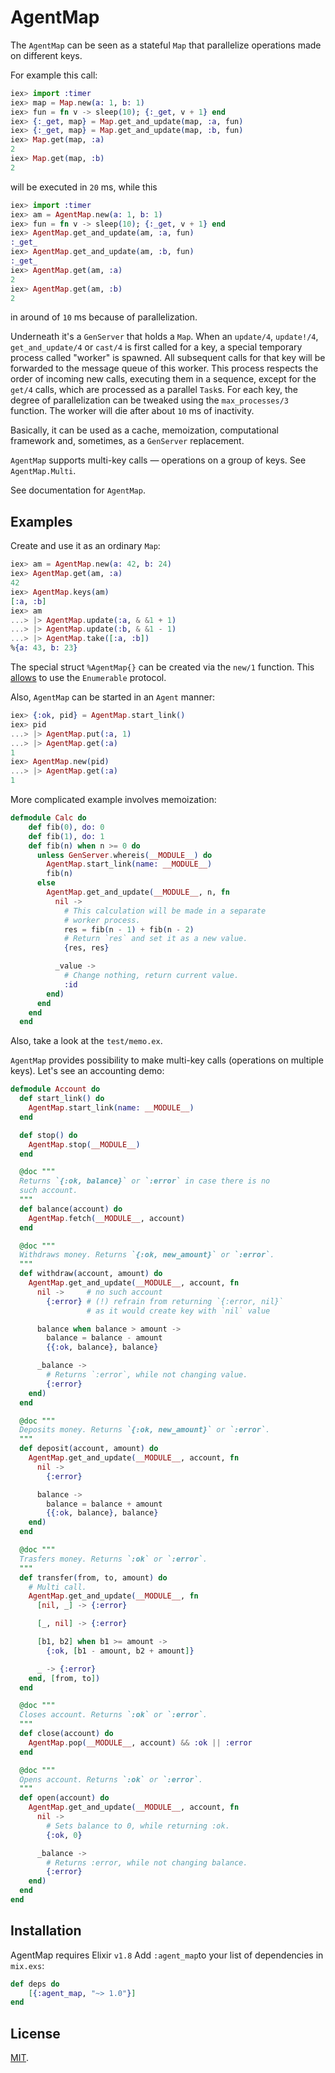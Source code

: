 # AgentMap

The `AgentMap` can be seen as a stateful `Map` that parallelize operations
made on different keys. 

For example this call:

```elixir
iex> import :timer
iex> map = Map.new(a: 1, b: 1)
iex> fun = fn v -> sleep(10); {:_get, v + 1} end
iex> {:_get, map} = Map.get_and_update(map, :a, fun)
iex> {:_get, map} = Map.get_and_update(map, :b, fun)
iex> Map.get(map, :a)
2
iex> Map.get(map, :b)
2
```

will be executed in `20` ms, while this

```elixir
iex> import :timer
iex> am = AgentMap.new(a: 1, b: 1)
iex> fun = fn v -> sleep(10); {:_get, v + 1} end
iex> AgentMap.get_and_update(am, :a, fun)
:_get_
iex> AgentMap.get_and_update(am, :b, fun)
:_get_
iex> AgentMap.get(am, :a)
2
iex> AgentMap.get(am, :b)
2
```

in around of `10` ms because of parallelization.

Underneath it's a `GenServer` that holds a `Map`. When an `update/4`,
`update!/4`, `get_and_update/4` or `cast/4` is first called for a key, a special
temporary process called "worker" is spawned. All subsequent calls for that key
will be forwarded to the message queue of this worker. This process respects the
order of incoming new calls, executing them in a sequence, except for the
`get/4` calls, which are processed as a parallel `Task`s. For each key, the
degree of parallelization can be tweaked using the `max_processes/3` function.
The worker will die after about `10` ms of inactivity.

Basically, it can be used as a cache, memoization, computational framework and,
sometimes, as a `GenServer` replacement.

`AgentMap` supports multi-key calls — operations on a group of keys. See
`AgentMap.Multi`.

See documentation for `AgentMap`.

## Examples

Create and use it as an ordinary `Map`:

```elixir
iex> am = AgentMap.new(a: 42, b: 24)
iex> AgentMap.get(am, :a)
42
iex> AgentMap.keys(am)
[:a, :b]
iex> am
...> |> AgentMap.update(:a, & &1 + 1)
...> |> AgentMap.update(:b, & &1 - 1)
...> |> AgentMap.take([:a, :b])
%{a: 43, b: 23}
```

The special struct `%AgentMap{}` can be created via the `new/1` function. This
[allows](#module-enumerable-protocol-and-access-behaviour) to use the
`Enumerable` protocol.

Also, `AgentMap` can be started in an `Agent` manner:

```elixir
iex> {:ok, pid} = AgentMap.start_link()
iex> pid
...> |> AgentMap.put(:a, 1)
...> |> AgentMap.get(:a)
1
iex> AgentMap.new(pid)
...> |> AgentMap.get(:a)
1
```

More complicated example involves memoization:

```elixir
defmodule Calc do
    def fib(0), do: 0
    def fib(1), do: 1
    def fib(n) when n >= 0 do
      unless GenServer.whereis(__MODULE__) do
        AgentMap.start_link(name: __MODULE__)
        fib(n)
      else
        AgentMap.get_and_update(__MODULE__, n, fn
          nil ->
            # This calculation will be made in a separate
            # worker process.
            res = fib(n - 1) + fib(n - 2)
            # Return `res` and set it as a new value.
            {res, res}

          _value ->
            # Change nothing, return current value.
            :id
        end)
      end
    end
  end
```

Also, take a look at the `test/memo.ex`.

`AgentMap` provides possibility to make multi-key calls (operations on multiple
keys). Let's see an accounting demo:

```elixir
defmodule Account do
  def start_link() do
    AgentMap.start_link(name: __MODULE__)
  end

  def stop() do
    AgentMap.stop(__MODULE__)
  end

  @doc """
  Returns `{:ok, balance}` or `:error` in case there is no
  such account.
  """
  def balance(account) do
    AgentMap.fetch(__MODULE__, account)
  end

  @doc """
  Withdraws money. Returns `{:ok, new_amount}` or `:error`.
  """
  def withdraw(account, amount) do
    AgentMap.get_and_update(__MODULE__, account, fn
      nil ->     # no such account
        {:error} # (!) refrain from returning `{:error, nil}`
                 # as it would create key with `nil` value

      balance when balance > amount ->
        balance = balance - amount
        {{:ok, balance}, balance}

      _balance ->
        # Returns `:error`, while not changing value.
        {:error}
    end)
  end

  @doc """
  Deposits money. Returns `{:ok, new_amount}` or `:error`.
  """
  def deposit(account, amount) do
    AgentMap.get_and_update(__MODULE__, account, fn
      nil ->
        {:error}

      balance ->
        balance = balance + amount
        {{:ok, balance}, balance}
    end)
  end

  @doc """
  Trasfers money. Returns `:ok` or `:error`.
  """
  def transfer(from, to, amount) do
    # Multi call.
    AgentMap.get_and_update(__MODULE__, fn
      [nil, _] -> {:error}

      [_, nil] -> {:error}

      [b1, b2] when b1 >= amount ->
        {:ok, [b1 - amount, b2 + amount]}

      _ -> {:error}
    end, [from, to])
  end

  @doc """
  Closes account. Returns `:ok` or `:error`.
  """
  def close(account) do
    AgentMap.pop(__MODULE__, account) && :ok || :error
  end

  @doc """
  Opens account. Returns `:ok` or `:error`.
  """
  def open(account) do
    AgentMap.get_and_update(__MODULE__, account, fn
      nil ->
        # Sets balance to 0, while returning :ok.
        {:ok, 0}

      _balance ->
        # Returns :error, while not changing balance.
        {:error}
    end)
  end
end
```

## Installation

AgentMap requires Elixir `v1.8` Add `:agent_map`to your list of dependencies in
`mix.exs`:

```elixir
def deps do
    [{:agent_map, "~> 1.0"}]
end
```

## License

[MIT](https://github.com/zergera/agent_map/blob/dev/LICENSE).
